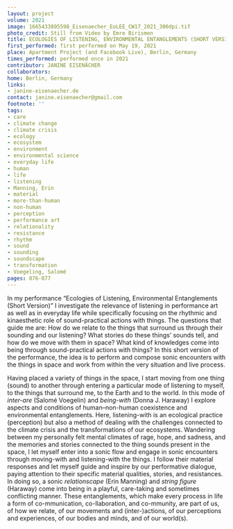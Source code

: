 ```yaml
---
layout: project
volume: 2021
image: 1665433895598_Eisenaecher_EoLEE_CW17_2021_300dpi.tif
photo_credit: Still from Video by Emre Birismen
title: ECOLOGIES OF LISTENING, ENVIRONMENTAL ENTANGLEMENTS (SHORT VERSION)
first_performed: first performed on May 19, 2021
place: Apartment Project (and Facebook Live), Berlin, Germany
times_performed: performed once in 2021
contributor: JANINE EISENÄCHER
collaborators:
home: Berlin, Germany
links:
- janine-eisenaecher.de
contact: janine.eisenaecher@gmail.com
footnote: ''
tags:
- care
- climate change
- climate crisis
- ecology
- ecosystem
- environment
- environmental science
- everyday life
- human
- life
- listening
- Manning, Erin
- material
- more-than-human
- non-human
- perception
- performance art
- relationality
- resistance
- rhythm
- sound
- sounding
- soundscape
- transformation
- Voegeling, Salomé
pages: 876-877
---
```


In my performance “Ecologies of Listening, Environmental Entanglements (Short Version)” I investigate the relevance of listening in performance art as well as in everyday life while specifically focusing on the rhythmic and kinaesthetic role of sound-practical actions with things. The questions that guide me are: How do we relate to the things that surround us through their sounding and our listening? What stories do these things’ sounds tell, and how do we move with them in space? What kind of knowledges come into being through sound-practical actions with things? In this short version of the performance, the idea is to perform and compose sonic encounters with the things in space and work from within the very situation and live process. 

Having placed a variety of things in the space, I start moving from one thing (sound) to another through entering a particular mode of listening to myself, to the things that surround me, to the Earth and to the world. In this mode of *inter-are* (Salomé Voegelin) and *being-with* (Donna J. Haraway) I explore aspects and conditions of human–non-human coexistence and environmental entanglements. Here, listening-with is an ecological practice (perception) but also a method of dealing with the challenges connected to the climate crisis and the transformations of our ecosystems. Wandering between my personally felt mental climates of rage, hope, and sadness, and the memories and stories connected to the thing sounds present in the space, I let myself enter into a sonic flow and engage in sonic encounters through moving-with and listening-with the things. I follow their material responses and let myself guide and inspire by our performative dialogue, paying attention to their specific material qualities, stories, and resistances. In doing so, a sonic *relationscape* (Erin Manning) and *string figure* (Haraway) come into being in a playful, care-taking and sometimes conflicting manner. These entanglements, which make every process in life a form of co-mmunication, co-llaboration, and co-mmunity, are part of us, of how we relate, of our movements and (inter-)actions, of our perceptions and experiences, of our bodies and minds, and of our world(s).